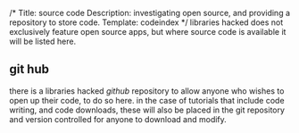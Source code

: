 /*
Title: source code
Description: investigating open source, and providing a repository to store code.
Template: codeindex
*/
libraries hacked does not exclusively feature open source apps, but where source code is available it will be listed here.
## git hub
there is a libraries hacked *github* repository to allow anyone who wishes to open up their code, to do so here.
in the case of tutorials that include code writing, and code downloads, these will also be placed in the git repository and version controlled for anyone to download and modify.